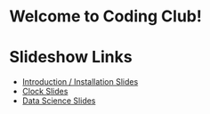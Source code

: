 # Welcome to Coding Club!

# Slideshow Links
* [Introduction / Installation Slides](https://docs.google.com/presentation/d/1T-Gxqmrc1VW4WTQiBOzuDgxkDBdeeFu5wCkhd3xNiD4/edit?usp=sharing)
* [Clock Slides](https://docs.google.com/presentation/d/1Sf3OVx6FYejkJT2wrbcRxieao9MVtDt8p8Qy4_jZu4o/edit?usp=sharing)
* [Data Science Slides](https://docs.google.com/presentation/d/150riq5w9GrkLLmKGkHGAbyc6wvjhPxIFXeXg8ah_HPo/edit?usp=sharing)

